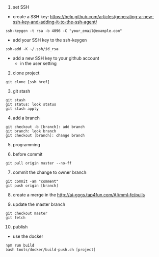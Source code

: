 1. set SSH
  * create a SSH key: https://help.github.com/articles/generating-a-new-ssh-key-and-adding-it-to-the-ssh-agent/
  ```
  ssh-keygen -t rsa -b 4096 -C "your_email@example.com"
  ```
  * add your SSH key to the ssh-keygen
  ```
  ssh-add -K ~/.ssh/id_rsa
  ```
  * add a new SSH key to your github account
    - in the user setting

2. clone project
```
git clone [ssh href]
```

3. git stash
```
git stash
git status: look status
git stash apply
```

4. add a branch
```
git checkout -b [branch]: add branch
git branch: look branch
git checkout [branch]: change branch
```

5. programming

6. before commit
```
git pull origin master --no-ff
```

7. commit the change to owner branch
```
git commit -am "comment"
git push origin [branch]
```

8. create a merge in the http://ai-gogs.tap4fun.com/AI/mml-fe/pulls

9. update the master branch
```
git checkout master
git fetch
```

10. publish
* use the docker
```
npm run build
bash tools/docker/build-push.sh [project]
```
